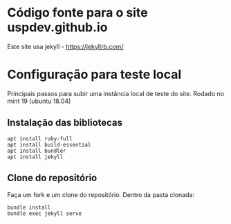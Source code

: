 # Código fonte para o site uspdev.github.io

Este site usa jekyll - https://jekyllrb.com/

# Configuração para teste local

Principais passos para subir uma instância local de teste do site. Rodado no mint 19 (ubuntu 18.04)

## Instalação das bibliotecas

    apt install ruby-full
    apt install build-essential 
    apt install bundler
    apt install jekyll

## Clone do repositório

Faça um fork e um clone do repositório. Dentro da pasta clonada:

    bundle install
    bundle exec jekyll serve

